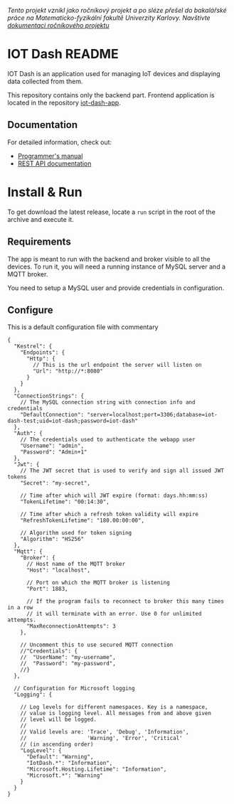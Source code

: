 *Tento projekt vznikl jako ročníkový projekt a po sléze přešel do bakalářské práce na Matematicko-fyzikální fakultě Univerzity Karlovy. Navštivte [dokumentaci ročníkového projektu](https://gitlab.mff.cuni.cz/teaching/nprg045/obdrzalek/2020-21/kytka)*

# IOT Dash README
IOT Dash is an application used for managing IoT devices and displaying data collected from them.

This repository contains only the backend part. Frontend application is located in the repository [iot-dash-app](https://github.com/Muph0/iot-dash-app).

## Documentation

For detailed information, check out:
 - [Programmer's manual](https://muph0.github.io/iot-dash-backend/)
 - [REST API documentation](https://muph0.github.io/iot-dash-backend/rest.html)

# Install & Run

To get download the latest release, locate a `run` script in the root of the archive and execute it.

## Requirements

The app is meant to run with the backend and broker visible to all the devices.
To run it, you will need a running instance of MySQL server and a MQTT broker.

You need to setup a MySQL user and provide credentials in configuration.

## Configure

This is a default configuration file with commentary

```jsonc
{
  "Kestrel": {
    "Endpoints": {
      "Http": {
        // This is the url endpoint the server will listen on
        "Url": "http://*:8080"
      }
    }
  },
  "ConnectionStrings": {
    // The MySQL connection string with connection info and credentials
    "DefaultConnection": "server=localhost;port=3306;database=iot-dash-test;uid=iot-dash;password=iot-dash"
  },
  "Auth": {
    // The credentials used to authenticate the webapp user
    "Username": "admin",
    "Password": "Admin+1"
  },
  "Jwt": {
    // The JWT secret that is used to verify and sign all issued JWT tokens
    "Secret": "my-secret",

    // Time after which will JWT expire (format: days.hh:mm:ss)
    "TokenLifetime": "00:14:30",

    // Time after which a refresh token validity will expire
    "RefreshTokenLifetime": "180.00:00:00",

    // Algorithm used for token signing
    "Algorithm": "HS256"
  },
  "Mqtt": {
    "Broker": {
      // Host name of the MQTT broker
      "Host": "localhost",

      // Port on which the MQTT broker is listening
      "Port": 1883,

      // If the program fails to reconnect to broker this many times in a row
      // it will terminate with an error. Use 0 for unlimited attempts.
      "MaxReconnectionAttempts": 3
    },

    // Uncomment this to use secured MQTT connection
    //"Credentials": {
    //  "UserName": "my-username",
    //  "Password": "my-password",
    //}
  },
  
  // Configuration for Microsoft logging
  "Logging": {

    // Log levels for different namespaces. Key is a namespace,
    // value is logging level. All messages from and above given
    // level will be logged.
    //
    // Valid levels are: 'Trace', 'Debug', 'Information',
    //                   'Warning', 'Error', 'Critical'
    // (in ascending order)
    "LogLevel": {
      "Default": "Warning",
      "IotDash.*": "Information",
      "Microsoft.Hosting.Lifetime": "Information",
      "Microsoft.*": "Warning"
    }
  }
}
```

